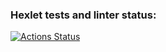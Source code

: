 ### Hexlet tests and linter status:
[![Actions Status](https://github.com/vulman-dev/frontend-project-46/workflows/hexlet-check/badge.svg)](https://github.com/vulman-dev/frontend-project-46/actions)